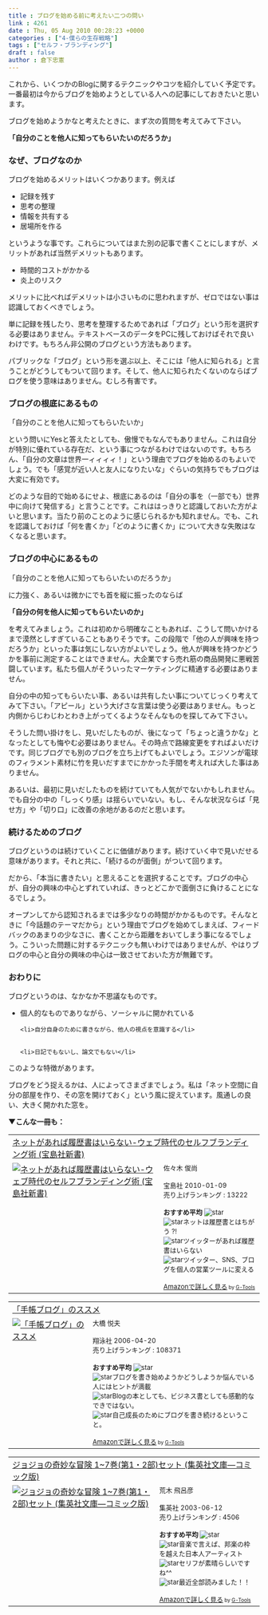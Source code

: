 ```yaml
---
title : ブログを始める前に考えたい二つの問い
link : 4261
date : Thu, 05 Aug 2010 00:28:23 +0000
categories : ["4-僕らの生存戦略"]
tags : ["セルフ・ブランディング"]
draft : false
author : 倉下忠憲
---
```


これから、いくつかのBlogに関するテクニックやコツを紹介していく予定です。一番最初は今からブログを始めようとしている人への記事にしておきたいと思います。

ブログを始めようかなと考えたときに、まず次の質問を考えてみて下さい。

<strong>「自分のことを他人に知ってもらいたいのだろうか」</strong>

<h3>なぜ、ブログなのか</h3>
ブログを始めるメリットはいくつかあります。例えば
<ul>
	<li>記録を残す</li>
	<li>思考の整理</li>
	<li>情報を共有する</li>
	<li>居場所を作る</li>
</ul>

というような事です。これらについてはまた別の記事で書くことにしますが、メリットがあれば当然デメリットもあります。

<ul>
	<li>時間的コストがかかる</li>
	<li>炎上のリスク</li>
</ul>

メリットに比べればデメリットは小さいものに思われますが、ゼロではない事は認識しておくべきでしょう。

単に記録を残したり、思考を整理するためであれば「ブログ」という形を選択する必要はありません。テキストベースのデータをPCに残しておけばそれで良いわけです。もちろん非公開のブログという方法もあります。

パブリックな「ブログ」という形を選ぶ以上、そこには「他人に知られる」と言うことがどうしてもついて回ります。そして、他人に知られたくないのならばブログを使う意味はありません。むしろ有害です。

<h3>ブログの根底にあるもの</h3>
「自分のことを他人に知ってもらいたいか」

という問いにYesと答えたとしても、傲慢でもなんでもありません。これは自分が特別に優れている存在だ、という事につながるわけではないのです。もちろん、「自分の文章は世界一ィィィィ！」という理由でブログを始めるのもよいでしょう。でも「感覚が近い人と友人になりたいな」ぐらいの気持ちでもブログは大変に有効です。

どのような目的で始めるにせよ、根底にあるのは「自分の事を（一部でも）世界中に向けて発信する」と言うことです。これははっきりと認識しておいた方がよいと思います。当たり前のことのように感じられるかも知れません。でも、これを認識しておけば「何を書くか」「どのように書くか」について大きな失敗はなくなると思います。

<h3>ブログの中心にあるもの</h3>
「自分のことを他人に知ってもらいたいのだろうか」

に力強く、あるいは微かにでも首を縦に振ったのならば

<strong>「自分の何を他人に知ってもらいたいのか」</strong>

を考えてみましょう。これは初めから明確なこともあれば、こうして問いかけるまで漠然としすぎていることもありそうです。この段階で「他の人が興味を持つだろうか」といった事は気にしない方がよいでしょう。他人が興味を持つかどうかを事前に測定することはできません。大企業ですら売れ筋の商品開発に悪戦苦闘しています。私たち個人がそういったマーケティングに精通する必要はありません。

自分の中の知ってもらいたい事、あるいは共有したい事についてじっくり考えてみて下さい。「アピール」という大げさな言葉は使う必要はありません。もっと内側からじわじわとわき上がってくるようなそんなものを探してみて下さい。

そうした問い掛けをし、見いだしたものが、後になって「ちょっと違うかな」となったとしても悔やむ必要はありません。その時点で路線変更をすればよいだけです。同じブログでも別のブログを立ち上げてもよいでしょう。エジソンが電球のフィラメント素材に竹を見いだすまでにかかった手間を考えれば大した事はありません。

あるいは、最初に見いだしたものを続けていても人気がでないかもしれません。でも自分の中の「しっくり感」は揺らいでいない。もし、そんな状況ならば「見せ方」や「切り口」に改善の余地があるのだと思います。

<h3>続けるためのブログ</h3>
ブログというのは続けていくことに価値があります。続けていく中で見いだせる意味があります。それと共に、「続けるのが面倒」がついて回ります。

だから、「本当に書きたい」と思えることを選択することです。ブログの中心が、自分の興味の中心とずれていれば、きっとどこかで面倒さに負けることになるでしょう。

オープンしてから認知されるまでは多少なりの時間がかかるものです。そんなときに「今話題のテーマだから」という理由でブログを始めてしまえば、フィードバックのあまりの少なさに、書くことから距離をおいてしまう事になるでしょう。こういった問題に対するテクニックも無いわけではありませんが、やはりブログの中心と自分の興味の中心は一致させておいた方が無難です。

<h3>おわりに</h3>
ブログというのは、なかなか不思議なものです。

<ul>
	<li>個人的なものでありながら、ソーシャルに開かれている</li>


	<li>自分自身のために書きながら、他人の視点を意識する</li>


	<li>日記でもないし、論文でもない</li>
</ul>



このような特徴があります。

ブログをどう捉えるかは、人によってさまざまでしょう。私は「ネット空間に自分の部屋を作り、その窓を開けておく」という風に捉えています。風通しの良い、大きく開かれた窓を。

<strong>▼こんな一冊も：</strong>
<table  border="0" cellpadding="5"><tr><td colspan="2"><a href="http://www.amazon.co.jp/%E3%83%8D%E3%83%83%E3%83%88%E3%81%8C%E3%81%82%E3%82%8C%E3%81%B0%E5%B1%A5%E6%AD%B4%E6%9B%B8%E3%81%AF%E3%81%84%E3%82%89%E3%81%AA%E3%81%84-%E3%82%A6%E3%82%A7%E3%83%96%E6%99%82%E4%BB%A3%E3%81%AE%E3%82%BB%E3%83%AB%E3%83%95%E3%83%96%E3%83%A9%E3%83%B3%E3%83%87%E3%82%A3%E3%83%B3%E3%82%B0%E8%A1%93-%E5%AE%9D%E5%B3%B6%E7%A4%BE%E6%96%B0%E6%9B%B8-%E4%BD%90%E3%80%85%E6%9C%A8-%E4%BF%8A%E5%B0%9A/dp/4796674853%3FSubscriptionId%3D15SMZCTB9V8NGR2TW082%26tag%3Drashita1000-22%26linkCode%3Dxm2%26camp%3D2025%26creative%3D165953%26creativeASIN%3D4796674853" target="_top">ネットがあれば履歴書はいらない-ウェブ時代のセルフブランディング術 (宝島社新書)</a><img src="http://www.assoc-amazon.jp/e/ir?t=rashita1000-22&l=ur2&o=9" width="1" height="1" style="border: none;" alt="" /></td></tr><tr><td valign="top"><a href="http://www.amazon.co.jp/%E3%83%8D%E3%83%83%E3%83%88%E3%81%8C%E3%81%82%E3%82%8C%E3%81%B0%E5%B1%A5%E6%AD%B4%E6%9B%B8%E3%81%AF%E3%81%84%E3%82%89%E3%81%AA%E3%81%84-%E3%82%A6%E3%82%A7%E3%83%96%E6%99%82%E4%BB%A3%E3%81%AE%E3%82%BB%E3%83%AB%E3%83%95%E3%83%96%E3%83%A9%E3%83%B3%E3%83%87%E3%82%A3%E3%83%B3%E3%82%B0%E8%A1%93-%E5%AE%9D%E5%B3%B6%E7%A4%BE%E6%96%B0%E6%9B%B8-%E4%BD%90%E3%80%85%E6%9C%A8-%E4%BF%8A%E5%B0%9A/dp/4796674853%3FSubscriptionId%3D15SMZCTB9V8NGR2TW082%26tag%3Drashita1000-22%26linkCode%3Dxm2%26camp%3D2025%26creative%3D165953%26creativeASIN%3D4796674853" target="_top"><img src="http://ecx.images-amazon.com/images/I/41uddK51VSL._SL160_.jpg" border="0" alt="ネットがあれば履歴書はいらない-ウェブ時代のセルフブランディング術 (宝島社新書)" /></a></td><td valign="top"><font size="-1">佐々木 俊尚 <br /><br />宝島社  2010-01-09<br />売り上げランキング : 13222<br /><br /><strong>おすすめ平均  </strong><img src="http://g-images.amazon.com/images/G/01/detail/stars-3-5.gif" alt="star" /><br /><img src="http://g-images.amazon.com/images/G/01/detail/stars-3-0.gif" alt="star" />ネットは履歴書とはちがう ?!<br /><img src="http://g-images.amazon.com/images/G/01/detail/stars-4-0.gif" alt="star" />ツイッターがあれば履歴書はいらない<br /><img src="http://g-images.amazon.com/images/G/01/detail/stars-4-0.gif" alt="star" />ツイッター、SNS、ブログを個人の営業ツールに変える<br /><br /><a href="http://www.amazon.co.jp/%E3%83%8D%E3%83%83%E3%83%88%E3%81%8C%E3%81%82%E3%82%8C%E3%81%B0%E5%B1%A5%E6%AD%B4%E6%9B%B8%E3%81%AF%E3%81%84%E3%82%89%E3%81%AA%E3%81%84-%E3%82%A6%E3%82%A7%E3%83%96%E6%99%82%E4%BB%A3%E3%81%AE%E3%82%BB%E3%83%AB%E3%83%95%E3%83%96%E3%83%A9%E3%83%B3%E3%83%87%E3%82%A3%E3%83%B3%E3%82%B0%E8%A1%93-%E5%AE%9D%E5%B3%B6%E7%A4%BE%E6%96%B0%E6%9B%B8-%E4%BD%90%E3%80%85%E6%9C%A8-%E4%BF%8A%E5%B0%9A/dp/4796674853%3FSubscriptionId%3D15SMZCTB9V8NGR2TW082%26tag%3Drashita1000-22%26linkCode%3Dxm2%26camp%3D2025%26creative%3D165953%26creativeASIN%3D4796674853" target="_top">Amazonで詳しく見る</a></font><font size="-2"> by <a href="http://www.goodpic.com/mt/aws/index.html" >G-Tools</a></font></td></tr></table>

<table  border="0" cellpadding="5"><tr><td colspan="2"><a href="http://www.amazon.co.jp/%E3%80%8C%E6%89%8B%E5%B8%B3%E3%83%96%E3%83%AD%E3%82%B0%E3%80%8D%E3%81%AE%E3%82%B9%E3%82%B9%E3%83%A1-%E5%A4%A7%E6%A9%8B-%E6%82%A6%E5%A4%AB/dp/4798111023%3FSubscriptionId%3D15SMZCTB9V8NGR2TW082%26tag%3Drashita1000-22%26linkCode%3Dxm2%26camp%3D2025%26creative%3D165953%26creativeASIN%3D4798111023" target="_top">「手帳ブログ」のススメ</a><img src="http://www.assoc-amazon.jp/e/ir?t=rashita1000-22&l=ur2&o=9" width="1" height="1" style="border: none;" alt="" /></td></tr><tr><td valign="top"><a href="http://www.amazon.co.jp/%E3%80%8C%E6%89%8B%E5%B8%B3%E3%83%96%E3%83%AD%E3%82%B0%E3%80%8D%E3%81%AE%E3%82%B9%E3%82%B9%E3%83%A1-%E5%A4%A7%E6%A9%8B-%E6%82%A6%E5%A4%AB/dp/4798111023%3FSubscriptionId%3D15SMZCTB9V8NGR2TW082%26tag%3Drashita1000-22%26linkCode%3Dxm2%26camp%3D2025%26creative%3D165953%26creativeASIN%3D4798111023" target="_top"><img src="http://ecx.images-amazon.com/images/I/5191D07SR8L._SL160_.jpg" border="0" alt="「手帳ブログ」のススメ" /></a></td><td valign="top"><font size="-1">大橋 悦夫 <br /><br />翔泳社  2006-04-20<br />売り上げランキング : 108371<br /><br /><strong>おすすめ平均  </strong><img src="http://g-images.amazon.com/images/G/01/detail/stars-4-5.gif" alt="star" /><br /><img src="http://g-images.amazon.com/images/G/01/detail/stars-5-0.gif" alt="star" />ブログを書き始めようかどうしようか悩んでいる人にはヒントが満載<br /><img src="http://g-images.amazon.com/images/G/01/detail/stars-3-0.gif" alt="star" />Blogの本としても、ビジネス書としても感動的なできではない。<br /><img src="http://g-images.amazon.com/images/G/01/detail/stars-4-0.gif" alt="star" />自己成長のためにブログを書き続けるということ。<br /><br /><a href="http://www.amazon.co.jp/%E3%80%8C%E6%89%8B%E5%B8%B3%E3%83%96%E3%83%AD%E3%82%B0%E3%80%8D%E3%81%AE%E3%82%B9%E3%82%B9%E3%83%A1-%E5%A4%A7%E6%A9%8B-%E6%82%A6%E5%A4%AB/dp/4798111023%3FSubscriptionId%3D15SMZCTB9V8NGR2TW082%26tag%3Drashita1000-22%26linkCode%3Dxm2%26camp%3D2025%26creative%3D165953%26creativeASIN%3D4798111023" target="_top">Amazonで詳しく見る</a></font><font size="-2"> by <a href="http://www.goodpic.com/mt/aws/index.html" >G-Tools</a></font></td></tr></table>

<table  border="0" cellpadding="5"><tr><td colspan="2"><a href="http://www.amazon.co.jp/%E3%82%B8%E3%83%A7%E3%82%B8%E3%83%A7%E3%81%AE%E5%A5%87%E5%A6%99%E3%81%AA%E5%86%92%E9%99%BA-1%7E7%E5%B7%BB-%E7%AC%AC1%E3%83%BB2%E9%83%A8-%E3%82%BB%E3%83%83%E3%83%88-%E9%9B%86%E8%8B%B1%E7%A4%BE%E6%96%87%E5%BA%AB%E2%80%95%E3%82%B3%E3%83%9F%E3%83%83%E3%82%AF%E7%89%88/dp/4086179083%3FSubscriptionId%3D15SMZCTB9V8NGR2TW082%26tag%3Drashita1000-22%26linkCode%3Dxm2%26camp%3D2025%26creative%3D165953%26creativeASIN%3D4086179083" target="_top">ジョジョの奇妙な冒険 1~7巻(第1・2部)セット (集英社文庫―コミック版)</a><img src="http://www.assoc-amazon.jp/e/ir?t=rashita1000-22&l=ur2&o=9" width="1" height="1" style="border: none;" alt="" /></td></tr><tr><td valign="top"><a href="http://www.amazon.co.jp/%E3%82%B8%E3%83%A7%E3%82%B8%E3%83%A7%E3%81%AE%E5%A5%87%E5%A6%99%E3%81%AA%E5%86%92%E9%99%BA-1%7E7%E5%B7%BB-%E7%AC%AC1%E3%83%BB2%E9%83%A8-%E3%82%BB%E3%83%83%E3%83%88-%E9%9B%86%E8%8B%B1%E7%A4%BE%E6%96%87%E5%BA%AB%E2%80%95%E3%82%B3%E3%83%9F%E3%83%83%E3%82%AF%E7%89%88/dp/4086179083%3FSubscriptionId%3D15SMZCTB9V8NGR2TW082%26tag%3Drashita1000-22%26linkCode%3Dxm2%26camp%3D2025%26creative%3D165953%26creativeASIN%3D4086179083" target="_top"><img src="http://ecx.images-amazon.com/images/I/51BQZ9Y1WJL._SL160_.jpg" border="0" alt="ジョジョの奇妙な冒険 1~7巻(第1・2部)セット (集英社文庫―コミック版)" /></a></td><td valign="top"><font size="-1">荒木 飛呂彦 <br /><br />集英社  2003-06-12<br />売り上げランキング : 4506<br /><br /><strong>おすすめ平均  </strong><img src="http://g-images.amazon.com/images/G/01/detail/stars-5-0.gif" alt="star" /><br /><img src="http://g-images.amazon.com/images/G/01/detail/stars-5-0.gif" alt="star" />音楽で言えば、邦楽の枠を越えた日本人アーティスト<br /><img src="http://g-images.amazon.com/images/G/01/detail/stars-3-0.gif" alt="star" />セリフが素晴らしいですね^^<br /><img src="http://g-images.amazon.com/images/G/01/detail/stars-5-0.gif" alt="star" />最近全部読みました！！<br /><br /><a href="http://www.amazon.co.jp/%E3%82%B8%E3%83%A7%E3%82%B8%E3%83%A7%E3%81%AE%E5%A5%87%E5%A6%99%E3%81%AA%E5%86%92%E9%99%BA-1%7E7%E5%B7%BB-%E7%AC%AC1%E3%83%BB2%E9%83%A8-%E3%82%BB%E3%83%83%E3%83%88-%E9%9B%86%E8%8B%B1%E7%A4%BE%E6%96%87%E5%BA%AB%E2%80%95%E3%82%B3%E3%83%9F%E3%83%83%E3%82%AF%E7%89%88/dp/4086179083%3FSubscriptionId%3D15SMZCTB9V8NGR2TW082%26tag%3Drashita1000-22%26linkCode%3Dxm2%26camp%3D2025%26creative%3D165953%26creativeASIN%3D4086179083" target="_top">Amazonで詳しく見る</a></font><font size="-2"> by <a href="http://www.goodpic.com/mt/aws/index.html" >G-Tools</a></font></td></tr></table>
